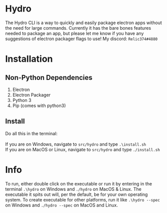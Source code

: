 # Hydro

The Hydro CLI is a way to quickly and easily package electron apps without the need for large commands.
Currently it has the bare bones features needed to package an app, but please let me know if you have any suggestions of electron packager flags to use! My discord: `Relic374#4880`

# Installation

## Non-Python Dependencies
1. Electron
2. Electron Packager
3. Python 3
4. Pip (comes with python3)

## Install
Do all this in the terminal:<br>
<br>
If you are on Windows, navigate to `src/hydro` and type `.\install.sh`<br>
If you are on MacOS or Linux, navigate to `src/hydro` and type `./install.sh`

# Info
To run, either double click on the executable or run it by entering in the terminal `.\hydro` on Windows and `./hydro` on MacOS & Linux.
The executable it spits out will, per the default, be for your own operating system. To create executable for other platforms, run it like `.\hydro --spec` on Windows and `./hydro --spec` on MacOS and Linux.
